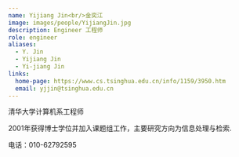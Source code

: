 ```yaml
---
name: Yijiang Jin<br/>金奕江
image: images/people/YijiangJin.jpg
description: Engineer 工程师
role: engineer
aliases:
  - Y. Jin
  - Yijiang Jin
  - Yi-jiang Jin
links:
  home-page: https://www.cs.tsinghua.edu.cn/info/1159/3950.htm
  email: yjjin@tsinghua.edu.cn
---
```


清华大学计算机系工程师

2001年获得博士学位并加入课题组工作，主要研究方向为信息处理与检索.

电话：010-62792595

